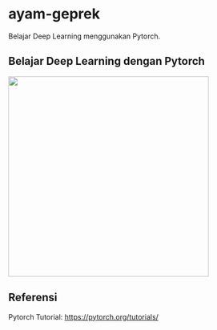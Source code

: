 # ayam-geprek
Belajar Deep Learning menggunakan Pytorch.

## Belajar Deep Learning dengan Pytorch
	
<img src="image/meme-dl.jpg" width="400">

## Referensi

Pytorch Tutorial: https://pytorch.org/tutorials/
